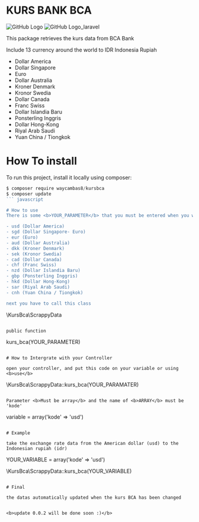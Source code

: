 # KURS BANK BCA

![GitHub Logo](https://www.bca.co.id/assets/images/logo-bca.gif;bcad93b5a3b4897622d)
![GitHub Logo_laravel](https://laravel.com/img/logotype.min.svg)

This package retrieves the kurs data from BCA Bank

Include 13 currency around the world to IDR Indonesia Rupiah
- Dollar America
- Dollar Singapore
- Euro
- Dollar Australia
- Kroner Denmark
- Kronor Swedia
- Dollar Canada
- Franc Swiss
- Dollar Islandia Baru
- Ponsterling Inggris
- Dollar Hong-Kong
- Riyal Arab Saudi
- Yuan China / Tiongkok

# How To install
To run this project, install it locally using composer:

``` javascript
$ composer require waycambas8/kursbca
$ composer update
``` javascript

# How to use 
There is some <b>YOUR_PARAMETER</b> that you must be entered when you want to call the class/function

- usd (Dollar America)
- sgd (Dollar Singapore- Euro)
- eur (Euro)
- aud (Dollar Australia)
- dkk (Kroner Denmark)
- sek (Kronor Swedia)
- cad (Dollar Canada)
- chf (Franc Swiss)
- nzd (Dollar Islandia Baru)
- gbp (Ponsterling Inggris)
- hkd (Dollar Hong-Kong)
- sar (Riyal Arab Saudi)
- cnh (Yuan China / Tiongkok)

next you have to call this class

```
\KursBca\ScrappyData
```

public function

```
kurs_bca(YOUR_PARAMETER)
```

# How to Intergrate with your Controller

open your controller, and put this code on your variable or using <b>use</b>

```
\KursBca\ScrappyData::kurs_bca(YOUR_PARAMATER)
```

Parameter <b>Must be array</b> and the name of <b>ARRAY</b> must be 'kode'

```
variable = array('kode' => 'usd')
```

# Example

take the exchange rate data from the American dollar (usd) to the Indonesian rupiah (idr)

```
YOUR_VARIABLE = array('kode' => 'usd')

\KursBca\ScrappyData::kurs_bca(YOUR_VARIABLE)
```

# Final 

the datas automatically updated when the kurs BCA has been changed


<b>update 0.0.2 will be done soon :)</b>
